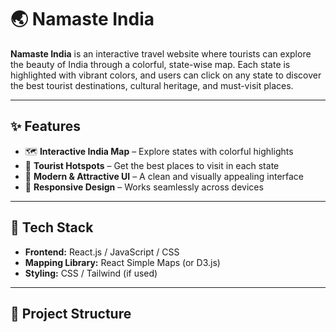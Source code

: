 # 🌏 Namaste India

**Namaste India** is an interactive travel website where tourists can explore the beauty of India through a colorful, state-wise map. Each state is highlighted with vibrant colors, and users can click on any state to discover the best tourist destinations, cultural heritage, and must-visit places.  

---

## ✨ Features
- 🗺️ **Interactive India Map** – Explore states with colorful highlights  
- 📍 **Tourist Hotspots** – Get the best places to visit in each state  
- 🎨 **Modern & Attractive UI** – A clean and visually appealing interface  
- 📱 **Responsive Design** – Works seamlessly across devices  

---

## 🚀 Tech Stack
- **Frontend:** React.js / JavaScript / CSS  
- **Mapping Library:** React Simple Maps (or D3.js)  
- **Styling:** CSS / Tailwind (if used)  

---

## 📂 Project Structure
